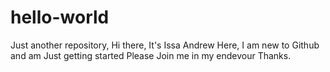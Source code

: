 # hello-world
Just another repository,
Hi there,
It's Issa Andrew Here, I am new to Github and am Just getting started
Please Join me in my endevour
Thanks.
